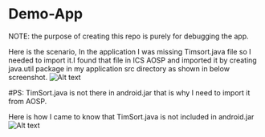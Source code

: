 Demo-App
========

NOTE: the purpose of creating this repo is purely for debugging the app.

Here is the scenario, In the application I was missing Timsort.java file so I needed to import it.I found that file in ICS AOSP and imported it by creating java.util package in my application src directory as shown in below screenshot.
![Alt text](http://thumbnails102.imagebam.com/25099/005a69250989046.jpg "Optional title")

#PS: TimSort.java is not there in android.jar that is why I need to import it from AOSP.

Here is how I came to know that TimSort.java is not included in android.jar
![Alt text](http://thumbnails106.imagebam.com/25099/8a47ad250987969.jpg "Optional title")





